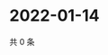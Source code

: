 # 2022-01-14

共 0 条

<!-- BEGIN WEIBO -->
<!-- 最后更新时间 Fri Jan 14 2022 00:01:33 GMT+0800 (China Standard Time) -->

<!-- END WEIBO -->
